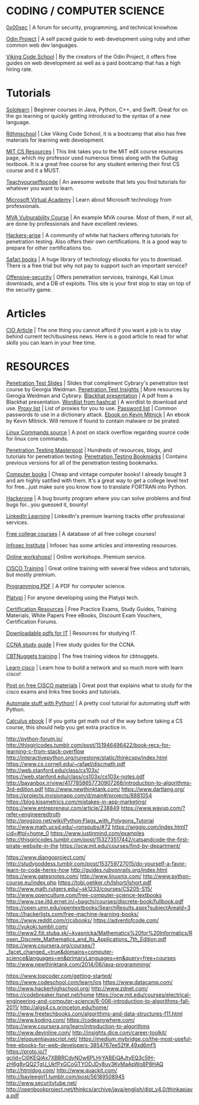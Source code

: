 # CODING / COMPUTER SCIENCE

[0x00sec](https://0x00sec.org/) | A forum for security, programming, and technical knowhow. 

[Odin Project](http://www.theodinproject.com/) | A self paced guide to web development using ruby and other common web dev languages.  

[Viking Code School](https://www.vikingcodeschool.com/) | By the creators of the Odin Project, it offers free guides on web development as well as a paid bootcamp that has a high hiring rate.

# Tutorials 
[Sololearn](https://www.sololearn.com/Courses/) | Beginner courses in Java, Python, C++, and Swift. Great for on the go learning or quickly getting introduced to the syntax of a new language.

[Rithmschool](https://www.rithmschool.com/courses/javascript) | Like Viking Code School, it is a bootcamp that also has free materials for learning web development. 

[MIT CS Resources](https://courses.edx.org/courses/course-v1:MITx+6.00.1x_9+2T2016/wiki/MITx.6.00.1x_9.2T2016/#online-books-tutorials-and-reading-materials) | This link takes you to the MIT edX course resources page, which my professor used numerous times along with the Guttag textbook. It is a great free course for any student entering their first CS course and it a MUST.

[Teachyourselftocode](http://www.teachyourselftocode.com/) | An awesome website that lets you find tutorials for whatever you want to learn. 

[Microsoft Virtual Academy](https://mva.microsoft.com/) | Learn about Microsoft technology from professionals. 

[MVA Vulnurability Course](https://mva.microsoft.com/en-US/training-courses/application-vulnerability-analysis-part-1-introduction-and-tools-16761?l=K2wwQ2uyC_2406218965) | An example MVA course. Most of them, if not all, are done by professionals and have excellent reviews. 

[Hackers-arise](http://www.hackers-arise.com/) | A community of white hat hackers offering tutorials for penetration testing. Also offers their own certifications. It is a good way to prepare for other certifications too. 

[Safari books](https://www.safaribooksonline.com/) | A huge library of technology ebooks for you to download. There is a free trial but why not pay to support such an important service?

[Offensive-security](https://www.offensive-security.com/) | Offers penetration services, trainings, Kali Linux downloads, and a DB of exploits. This site is your first stop to stay on top of the security game.

# Articles
[CIO Article](http://www.cio.com/article/3113938/it-skills-training/10-tech-skills-that-will-earn-you-more-money.html) | The one thing you cannot afford if you want a job is to stay behind current tech/business news. Here is a good article to read for what skills you can learn in your free time.

# RESOURCES
[Penetration Test Slides](https://www.cybrary.it/wp-content/uploads/pdfs/CybraryAdvancedPenSlides.pdf) | Slides that compliment Cybrary's penetration test course by Georgia Weidman.
[Penetration Test Insights](https://www.cybrary.it/wp-content/uploads/guides/Additional_Insights_Georgia.pdf) | More resources by Gerogia Weidman and Cybrary.
[Blackhat presentation](https://www.blackhat.com/presentations/bh-usa-03/bh-us-03-willis-c/bh-us-03-willis.pdf) | A pdf from a Blackhat presentation. 
[Wordlist from hashcat](https://hashcat.net/forum/thread-1236.html) | A wordlist to download and use. 
[Proxy list](http://proxylist.hidemyass.com/search-1308704#listable) | List of proxies for you to use.
[Password list](https://wiki.skullsecurity.org/Passwords) | Common passwords to use in a dictionary attack.
[Ebook on Kevin Mitnick](http://sbisc.ut.ac.ir/wp-content/uploads/2015/10/mitnick.pdf) | An ebook by Kevin Mitnick. Will remove if found to contain malware or be pirated.

[Linux Commands source](http://stackoverflow.com/questions/11528267/where-can-i-find-source-code-for-linux-core-commands) | A post on stack overflow regarding source code for linux core commands.

[Penetration Testing Masterpost](https://github.com/kurobeats/pentest-bookmarks/blob/master/BookmarksList.md) | Hundreds of resources,  blogs, and tutorials for penetration testing.
[Penetration Testing Bookmarks](https://code.google.com/archive/p/pentest-bookmarks/wikis/BookmarksList.wiki) | Contains previous versions for all of the penetration testing bookmarks. 

[Computer books](http://www.oldcomputerbooks.com/) | Cheap and vintage computer books! I already bought 3 and am highly satified with them. It's a great way to get a college level text for free...just make sure you know how to translate FORTRAN into Python. 

[Hackerone](https://hackerone.com/) | A bug bounty program where you can solve problems and find bugs for...you guessed it, bounty!

[LinkedIn Learning](https://www.linkedin.com/learning?trk=nav_learning) | LinkedIn's premium learning tracks offer professional services.

[Free college courses](http://oedb.org/open/) | A database of all free college courses!

[Infosec Institute](https://www.infosecinstitute.com/) | Infosec has some articles and interesting resources.

[Online workshops!](https://www.workshopr.me/) | Online workshops. Premium service.

[CISCO Training](https://www.cbtnuggets.com/) | Great online training with several free videos and tutorials, but mostly premium. 

[Programming PDF](http://blg89.net/blog/wp-content/uploads/2013/11/The-Science-Of-Programming-Gries-038790641X.pdf) | A PDF for computer science. 

[Platypi](https://developers.platypi.io/docs/getting-started) | For anyone developing using the Platypi tech.

[Certification Resources](http://www.mcmcse.com/) |  Free Practice Exams, Study Guides, Training Materials, White Papers Free eBooks, Discount Exam Vouchers, Certification Forums.

[Downloadable pdfs for IT](https://app.box.com/s/8nubhqtu97dvd8do81hm) | Resources for studying IT.

[CCNA study guide](http://www.freeccnastudyguide.com/) | Free study guides for the CCNA.

[CBTNuggets training](https://www.cbtnuggets.com/it-training/cisco-training#) | The free training videos for cbtnuggets.

[Learn cisco](http://www.learncisco.net/courses/icnd-1/building-a-network/the-functions-of-networking.html) | Learn how to build a network and so much more with learn cisco!

[Post on free CISCO materials](https://learningnetwork.cisco.com/thread/15662) | Great post that explains what to study for the cisco exams and links free books and tutorials. 

[Automate stuff with Python!](http://ja-dark.tumblr.com/post/138717912857/automate-the-boring-stuff-with-python-practical) | A pretty cool tutorial for automating stuff with Python. 

[Calculus ebook](http://calculus.math.rpi.edu/rsc/rsc-online.pdf) | If you gotta get math out of the way before taking a CS course, this should help you get extra practice in.

http://python-forum.io/
http://thisgirlcodes.tumblr.com/post/151946496422/book-recs-for-learning-c-from-stack-overflow
http://interactivepython.org/runestone/static/thinkcspy/index.html
https://www.cs.cornell.edu/~rafael/discmath.pdf
http://web.stanford.edu/class/cs103x/
https://web.stanford.edu/class/cs103x/cs103x-notes.pdf
http://bayanbox.ir/view/4177858657730907268/introduction-to-algorithms-3rd-edition.pdf
http://www.newthinktank.com/
https://www.dartlang.org/
https://projects.invisionapp.com/d/main#/projects/8881054
https://blog.kissmetrics.com/mistakes-in-app-marketing/
https://www.entrepreneur.com/article/238849
https://www.wayup.com/?refer=engineeredtruth
http://progzoo.net/wiki/Python:Flags_with_Polygons_Tutorial
http://www.math.ucsd.edu/~ronspubs/#72
https://wiggio.com/index.html?cid=#tpl=home_0
https://www.justinmind.com/examples
http://thisgirlcodes.tumblr.com/post/153273517442/catsandcode-the-first-pirate-website-in-the
https://ocw.mit.edu/courses/find-by-department/

https://www.djangoproject.com/
http://studygoddess.tumblr.com/post/153759727015/do-yourself-a-favor-learn-to-code-heres-how
http://guides.rubyonrails.org/index.html
https://www.gatesnotes.com/
http://www.linuxnix.com/
http://www.python-course.eu/index.php
https://tobi.oetiker.ch/lshort/lshort.pdf
http://www.math.rutgers.edu/~sk1233/courses/CS205-S15/
http://www.openculture.com/free-computer-science-textbooks
http://www.cse.iitd.ernet.in/~bagchi/courses/discrete-book/fullbook.pdf
https://open.umn.edu/opentextbooks/SearchResults.aspx?subjectAreaId=3
https://hackerlists.com/free-machine-learning-books/
https://www.reddit.com/r/csbooks/
https://adventofcode.com/
http://yukoki.tumblr.com/
http://www2.fiit.stuba.sk/~kvasnicka/Mathematics%20for%20Informatics/Rosen_Discrete_Mathematics_and_Its_Applications_7th_Edition.pdf
https://www.coursera.org/courses/?_facet_changed_=true&domains=computer-science&languages=en&primaryLanguages=en&query=free+courses
http://www.newthinktank.com/2014/06/java-programming/


https://www.topcoder.com/getting-started/
https://www.codeschool.com/learn/ios
https://www.datacamp.com/
http://www.hackerhighschool.org/
http://www.zdnet.com/
https://codebreaker.ltsnet.net/home
https://ocw.mit.edu/courses/electrical-engineering-and-computer-science/6-006-introduction-to-algorithms-fall-2011/
http://algs4.cs.princeton.edu/home/
http://www.freetechbooks.com/algorithms-and-data-structures-f11.html
http://www.koding.com/
https://codeanywhere.com/
https://www.coursera.org/learn/introduction-to-algorithms
http://www.devinline.com/
http://insights.dice.com/career-toolkit/
http://eloquentjavascript.net/
https://medium.mybridge.co/the-most-useful-free-ebooks-for-web-developers-3854767ee52f#.49xd6mf1i
https://proto.io/?gclid=Cj0KEQiAx7XBBRCdyNOw6PLHrYABEiQAJtyEQ3c5lH-zH6g8yQQ2TgU_UkfPxGCoGTYODJDy8uy3KvMaApWo8P8HAQ
http://htmldog.com/
http://www.quackit.com/
http://bayleegirl1.tumblr.com/post/56189508945
http://www.securitytube.net/
http://openbookproject.net/thinkcs/archive/java/english/dist_v4.0/thinkapjava.pdf



















